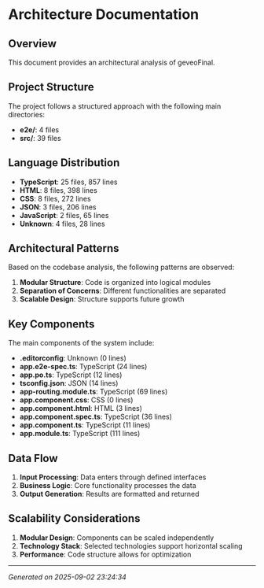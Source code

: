 # Architecture Documentation

## Overview

This document provides an architectural analysis of geveoFinal.

## Project Structure

The project follows a structured approach with the following main directories:

- **e2e/**: 4 files
- **src/**: 39 files


## Language Distribution

- **TypeScript**: 25 files, 857 lines
- **HTML**: 8 files, 398 lines
- **CSS**: 8 files, 272 lines
- **JSON**: 3 files, 206 lines
- **JavaScript**: 2 files, 65 lines
- **Unknown**: 4 files, 28 lines


## Architectural Patterns

Based on the codebase analysis, the following patterns are observed:

1. **Modular Structure**: Code is organized into logical modules
2. **Separation of Concerns**: Different functionalities are separated
3. **Scalable Design**: Structure supports future growth

## Key Components

The main components of the system include:

- **.editorconfig**: Unknown (0 lines)
- **app.e2e-spec.ts**: TypeScript (24 lines)
- **app.po.ts**: TypeScript (12 lines)
- **tsconfig.json**: JSON (14 lines)
- **app-routing.module.ts**: TypeScript (69 lines)
- **app.component.css**: CSS (0 lines)
- **app.component.html**: HTML (3 lines)
- **app.component.spec.ts**: TypeScript (36 lines)
- **app.component.ts**: TypeScript (11 lines)
- **app.module.ts**: TypeScript (111 lines)


## Data Flow

1. **Input Processing**: Data enters through defined interfaces
2. **Business Logic**: Core functionality processes the data
3. **Output Generation**: Results are formatted and returned

## Scalability Considerations

1. **Modular Design**: Components can be scaled independently
2. **Technology Stack**: Selected technologies support horizontal scaling
3. **Performance**: Code structure allows for optimization

---

*Generated on 2025-09-02 23:24:34*
